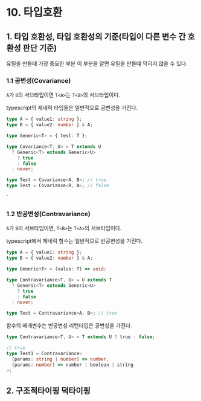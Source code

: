 # 10. 타입호환

## 1. 타입 호환성, 타입 호환성의 기준(타입이 다른 변수 간 호환성 판단 기준)

유틸을 만들때 가장 중요한 부분 이 부분을 알면 유틸을 만들떄 막히지 않을 수 있다.

### 1.1 공변성(Covariance)

`A`가 `B`의 서브타입이면 `T<A>`는 `T<B>`의 서브타입이다.

typescript의 제네릭 타입들은 일반적으로 공변성을 가진다.

```ts
type A = { value1: string };
type B = { value2: number } & A;

type Generic<T> = { test: T };

type Covariance<T, U> = T extends U
  ? Generic<T> extends Generic<U>
    ? true
    : false
  : never;

type Test = Covariance<A, B>; // true
type Test = Covariance<B, A>; // false
```

`

### 1.2 반공변성(Contravariance)

`A`가 `B`의 서브타입이면, `T<B>`는 `T<A>`의 서브타입이다.

typescript에서 제네릭 함수는 일반적으로 반공변성을 가진다.

```ts
type A = { value1: string };
type B = { value2: number } & A;

type Generic<T> = (value: T) => void;

type Contravariance<T, U> = U extends T
  ? Generic<T> extends Generic<U>
    ? true
    : false
  : never;

type Test = Contravariance<A, B>; // true
```

함수의 매개변수는 반공변성 리턴타입은 공변성을 가진다.

```ts
type Contravariance<T, U> = T extends U ? true : false;

// true
type Test1 = Contravariance<
  (params: string | number) => number,
  (params: number) => number | boolean | string
>;
```

## 2. 구조적타이핑 덕타이핑
